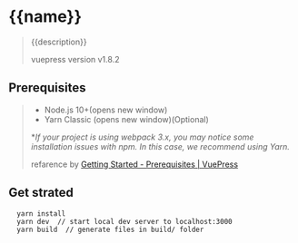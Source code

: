 # {{name}}

> {{description}}
>
> vuepress version v1.8.2

## Prerequisites

> - Node.js 10+(opens new window)
> - Yarn Classic (opens new window)(Optional)
>
> **If your project is using webpack 3.x, you may notice some installation issues with npm. In this case, we recommend using Yarn.*
>
> refarence by [Getting Started - Prerequisites | VuePress](https://vuepress.vuejs.org/guide/getting-started.html#prerequisites)

## Get strated

      yarn install
      yarn dev  // start local dev server to localhost:3000
      yarn build  // generate files in build/ folder
